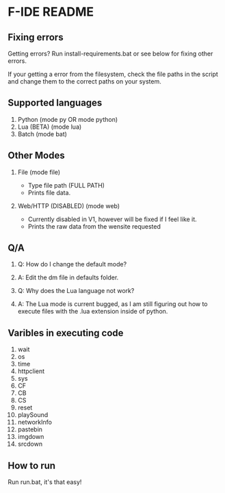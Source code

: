 # F-IDE README

## Fixing errors
Getting errors? Run install-requirements.bat or see below for fixing other errors.

If your getting a error from the filesystem, check the file paths in the script and change them to the correct paths on your system.

## Supported languages
1. Python (mode py OR mode python)
2. Lua (BETA) (mode lua)
3. Batch (mode bat)

## Other Modes
1. File (mode file)
   * Type file path (FULL PATH)
   * Prints file data.

2. Web/HTTP (DISABLED) (mode web)
   * Currently disabled in V1, however will be fixed if I feel like it.
   * Prints the raw data from the wensite requested

## Q/A
1. Q: How do I change the default mode?
2. A: Edit the dm file in defaults folder.
           
3. Q: Why does the Lua language not work?
4. A: The Lua mode is current bugged, as I am still figuring out how to execute files with the .lua extension inside of python.

## Varibles in executing code
1. wait
2. os
3. time
4. httpclient
5. sys
6. CF
7. CB
8. CS
9. reset
10. playSound
11. networkInfo
12. pastebin
13. imgdown
14. srcdown

## How to run

Run run.bat, it's that easy!
